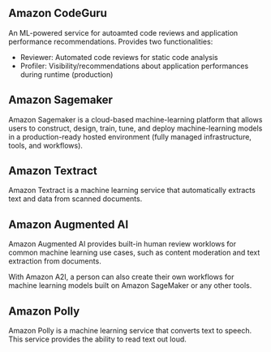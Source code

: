 ## Amazon CodeGuru

An ML-powered service for autoamted code reviews and application performance recommendations. Provides two functionalities:

- Reviewer: Automated code reviews for static code analysis
- Profiler: Visibility/recommendations about application performances during runtime (production)

## Amazon Sagemaker

Amazon Sagemaker is a cloud-based machine-learning platform that allows users to construct, design, train, tune, and deploy machine-learning models in a production-ready hosted environment (fully managed infrastructure, tools, and workflows).

## Amazon Textract

Amazon Textract is a machine learning service that automatically extracts text and data from scanned documents.

## Amazon Augmented AI

Amazon Augmented AI provides built-in human review worklows for common machine learning use cases, such as content moderation and text extraction from documents.

With Amazon A2I, a person can also create their own workflows for machine learning models built on Amazon SageMaker or any other tools.

## Amazon Polly

Amazon Polly is a machine learning service that converts text to speech. This service provides the ability to read text out loud.
